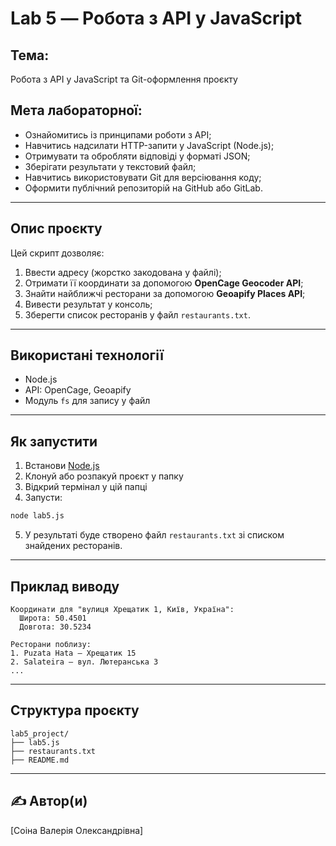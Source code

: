 # Lab 5 — Робота з API у JavaScript

## Тема:
Робота з API у JavaScript та Git-оформлення проєкту

## Мета лабораторної:
- Ознайомитись із принципами роботи з API;
- Навчитись надсилати HTTP-запити у JavaScript (Node.js);
- Отримувати та обробляти відповіді у форматі JSON;
- Зберігати результати у текстовий файл;
- Навчитись використовувати Git для версіювання коду;
- Оформити публічний репозиторій на GitHub або GitLab.

---

## Опис проєкту

Цей скрипт дозволяє:
1. Ввести адресу (жорстко закодована у файлі);
2. Отримати її координати за допомогою **OpenCage Geocoder API**;
3. Знайти найближчі ресторани за допомогою **Geoapify Places API**;
4. Вивести результат у консоль;
5. Зберегти список ресторанів у файл `restaurants.txt`.

---

## Використані технології
- Node.js
- API: OpenCage, Geoapify
- Модуль `fs` для запису у файл

---

## Як запустити

1. Встанови [Node.js](https://nodejs.org/)
2. Клонуй або розпакуй проєкт у папку
3. Відкрий термінал у цій папці
4. Запусти:
```bash
node lab5.js
```
5. У результаті буде створено файл `restaurants.txt` зі списком знайдених ресторанів.

---

## Приклад виводу

```
Координати для "вулиця Хрещатик 1, Київ, Україна":
  Широта: 50.4501
  Довгота: 30.5234

Ресторани поблизу:
1. Puzata Hata — Хрещатик 15
2. Salateira — вул. Лютеранська 3
...
```

---

## Структура проєкту

```
lab5_project/
├── lab5.js
├── restaurants.txt
├── README.md
```

---

## ✍️ Автор(и)
[Соіна Валерія Олександрівна]